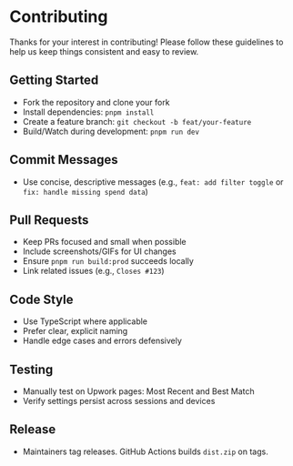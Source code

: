 # Contributing

Thanks for your interest in contributing! Please follow these guidelines to help us keep things consistent and easy to review.

## Getting Started
- Fork the repository and clone your fork
- Install dependencies: `pnpm install`
- Create a feature branch: `git checkout -b feat/your-feature`
- Build/Watch during development: `pnpm run dev`

## Commit Messages
- Use concise, descriptive messages (e.g., `feat: add filter toggle` or `fix: handle missing spend data`)

## Pull Requests
- Keep PRs focused and small when possible
- Include screenshots/GIFs for UI changes
- Ensure `pnpm run build:prod` succeeds locally
- Link related issues (e.g., `Closes #123`)

## Code Style
- Use TypeScript where applicable
- Prefer clear, explicit naming
- Handle edge cases and errors defensively

## Testing
- Manually test on Upwork pages: Most Recent and Best Match
- Verify settings persist across sessions and devices

## Release
- Maintainers tag releases. GitHub Actions builds `dist.zip` on tags.
